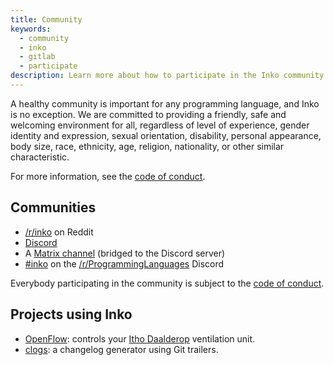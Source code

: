 ```yaml
---
title: Community
keywords:
  - community
  - inko
  - gitlab
  - participate
description: Learn more about how to participate in the Inko community.
---
```


A healthy community is important for any programming language, and Inko is no
exception. We are committed to providing a friendly, safe and welcoming
environment for all, regardless of level of experience, gender identity and
expression, sexual orientation, disability, personal appearance, body size,
race, ethnicity, age, religion, nationality, or other similar characteristic.

For more information, see the [code of conduct](/code-of-conduct).

## Communities

- [/r/inko](https://www.reddit.com/r/inko/) on Reddit
- [Discord](https://discord.gg/seeURxHxCb)
- A [Matrix channel](https://matrix.to/#/#inko-lang:matrix.org) (bridged to the
  Discord server)
- [#inko](https://discord.gg/VkWAmjAg5R) on the
  [/r/ProgrammingLanguages](https://www.reddit.com/r/ProgrammingLanguages/)
  Discord

Everybody participating in the community is subject to the [code of
conduct](/code-of-conduct).

## Projects using Inko

- [OpenFlow](https://github.com/yorickpeterse/openflow): controls your [Itho
  Daalderop](https://www.ithodaalderop.nl/) ventilation unit.
- [clogs](https://github.com/yorickpeterse/clogs): a changelog generator using
  Git trailers.
